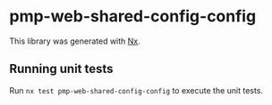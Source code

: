 # pmp-web-shared-config-config

This library was generated with [Nx](https://nx.dev).

## Running unit tests

Run `nx test pmp-web-shared-config-config` to execute the unit tests.
